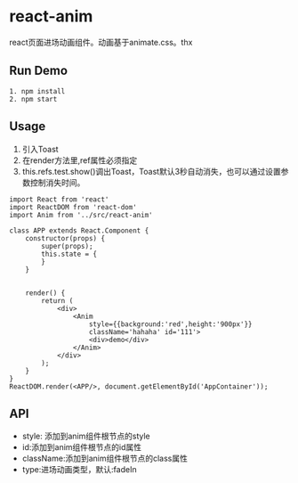 react-anim
==========

react页面进场动画组件。动画基于animate.css。thx

## Run Demo


```
1. npm install
2. npm start
```


## Usage

1. 引入Toast
2. 在render方法里<Toast ref='test' />,ref属性必须指定
3. this.refs.test.show()调出Toast，Toast默认3秒自动消失，也可以通过设置参数控制消失时间。

```
import React from 'react'
import ReactDOM from 'react-dom'
import Anim from '../src/react-anim'

class APP extends React.Component {
    constructor(props) {
        super(props);
        this.state = {
        }
    }


    render() {
        return (
            <div>
                <Anim
	                style={{background:'red',height:'900px'}}
	                className='hahaha' id='111'>
                    <div>demo</div>
                </Anim>
            </div>
        );
    }
}
ReactDOM.render(<APP/>, document.getElementById('AppContainer'));
```

## API

* style: 添加到anim组件根节点的style
* id:添加到anim组件根节点的id属性
* className:添加到anim组件根节点的class属性
* type:进场动画类型，默认:fadeIn
